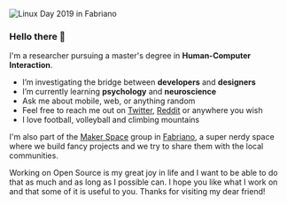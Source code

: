 ![Linux Day 2019 in Fabriano](https://user-images.githubusercontent.com/16477661/198754964-f1c71aea-4999-4afb-b8aa-fc21b82aa2db.png)

### Hello there 👋

I'm a researcher pursuing a master's degree in **Human-Computer Interaction**.

- I’m investigating the bridge between **developers** and **designers**
- I’m currently learning **psychology** and **neuroscience**
- Ask me about mobile, web, or anything random
- Feel free to reach me out on [Twitter](https://twitter.com/francescocops), [Reddit](https://www.reddit.com/user/azzecca-garbugli) or anywhere you wish
- I love football, volleyball and climbing mountains 

I'm also part of the [Maker Space](https://pdp.linux.it/makerspace/) group in [Fabriano](https://en.wikipedia.org/wiki/Fabriano), a super nerdy space where we build fancy projects and we try to share them with the local communities.

Working on Open Source is my great joy in life and I want to be able to do that as much and as long as I possible can. I hope you like what I work on and that some of it is useful to you. Thanks for visiting my dear friend!
